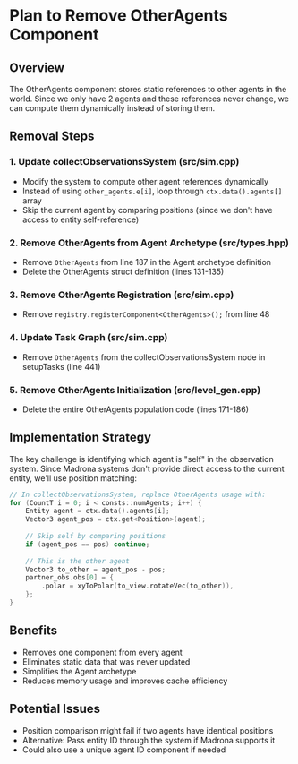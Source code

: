 # Plan to Remove OtherAgents Component

## Overview
The OtherAgents component stores static references to other agents in the world. Since we only have 2 agents and these references never change, we can compute them dynamically instead of storing them.

## Removal Steps

### 1. Update collectObservationsSystem (src/sim.cpp)
- Modify the system to compute other agent references dynamically
- Instead of using `other_agents.e[i]`, loop through `ctx.data().agents[]` array
- Skip the current agent by comparing positions (since we don't have access to entity self-reference)

### 2. Remove OtherAgents from Agent Archetype (src/types.hpp)
- Remove `OtherAgents` from line 187 in the Agent archetype definition
- Delete the OtherAgents struct definition (lines 131-135)

### 3. Remove OtherAgents Registration (src/sim.cpp)
- Remove `registry.registerComponent<OtherAgents>();` from line 48

### 4. Update Task Graph (src/sim.cpp)
- Remove `OtherAgents` from the collectObservationsSystem node in setupTasks (line 441)

### 5. Remove OtherAgents Initialization (src/level_gen.cpp)
- Delete the entire OtherAgents population code (lines 171-186)

## Implementation Strategy

The key challenge is identifying which agent is "self" in the observation system. Since Madrona systems don't provide direct access to the current entity, we'll use position matching:

```cpp
// In collectObservationsSystem, replace OtherAgents usage with:
for (CountT i = 0; i < consts::numAgents; i++) {
    Entity agent = ctx.data().agents[i];
    Vector3 agent_pos = ctx.get<Position>(agent);
    
    // Skip self by comparing positions
    if (agent_pos == pos) continue;
    
    // This is the other agent
    Vector3 to_other = agent_pos - pos;
    partner_obs.obs[0] = {
        .polar = xyToPolar(to_view.rotateVec(to_other)),
    };
}
```

## Benefits
- Removes one component from every agent
- Eliminates static data that was never updated
- Simplifies the Agent archetype
- Reduces memory usage and improves cache efficiency

## Potential Issues
- Position comparison might fail if two agents have identical positions
- Alternative: Pass entity ID through the system if Madrona supports it
- Could also use a unique agent ID component if needed